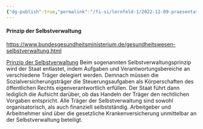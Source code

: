 ```yaml
---
{"dg-publish":true,"permalink":"/fi-si/lernfeld-1/2022-12-09-praesentation-krankenversicherung/selbstverwaltungsgrundsatz/"}
---
```



#### Prinzip der Selbstverwaltung

https://www.bundesgesundheitsministerium.de/gesundheitswesen-selbstverwaltung.html

[Prinzip der Selbstverwaltung](https://reimbursement.institute/glossar/gemeinsame-selbstverwaltung/#:~:text=Prinzip%20der%20Selbstverwaltung,des%20%C3%B6ffentlichen%20Rechts%20eigenverantwortlich%20erf%C3%BCllen.)
Beim sogenannten Selbstverwaltungsprinzip wird der Staat entlastet, indem Aufgaben und Verantwortungsbereiche an verschiedene Träger delegiert werden. Demnach müssen die Sozialversicherungsträger die Steuerungsaufgaben als Körperschaften des öffentlichen Rechts eigenverantwortlich erfüllen. Der Staat führt dann lediglich die Aufsicht darüber, ob das Handeln der Träger den rechtlichen Vorgaben entspricht. Alle Träger der Selbstverwaltung sind sowohl organisatorisch, als auch finanziell selbstständig. Arbeitgeber und Arbeitnehmer sind über die gesetzliche Krankenversicherung unmittelbar an der Selbstverwaltung beteiligt.